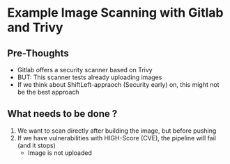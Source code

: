 # Example Image Scanning with Gitlab and Trivy

## Pre-Thoughts 

 * Gitlab offers a security scanner based on Trivy
 * BUT: This scanner tests already uploading images
 * If we think about ShiftLeft-appraoch (Security early) on, this might not be the best approach

## What needs to be done ?

  1. We want to scan directly after building the image, but before pushing
  1. If we have vulnerabilities with HIGH-Score (CVE), the pipeline will fail (and it stops)
     * Image is not uploaded 


